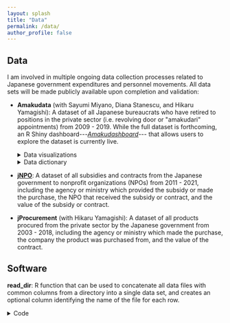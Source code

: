 ```yaml
---
layout: splash
title: "Data"
permalink: /data/
author_profile: false
---
```


## Data

I am involved in multiple ongoing data collection processes related to Japanese government expenditures and personnel movements. All data sets will be made publicly available upon completion and validation: 

- **Amakudata** (with Sayumi Miyano, Diana Stanescu, and Hikaru Yamagishi): A dataset of all Japanese bureaucrats who have retired to positions in the private sector (i.e. revolving door or "amakudari" appointments) from 2009 - 2019. While the full dataset is forthcoming, an R Shiny dashboard---[*Amakudashboard*](https://trevorincerti.shinyapps.io/amakudashboard/)--- that allows users to explore the dataset is currently live.
  <details>
  <summary>Data visualizations</summary>
  <ul>
    <li><a href="https://www.trevorincerti.com/files/ministry_publicinterest.html">Flows of bureaucrats from ministries to top public corporations</a>.</li>
    <li><a href="https://www.trevorincerti.com/files/ministry_private.html">Flows of bureaucrats from ministries to top private sector corporations</a>.</li>
    <li><a href="https://www.trevorincerti.com/files/ministry_industry.html">Flows of bureaucrats from ministries to publicly traded companies by industry</a>.</li>
  </ul>
  </details>
  <details>
  <summary>Data dictionary</summary>
  <ul>
    <li> Coming soon </li>
  </ul>
  </details>
  
- [**jNPO**](https://github.com/tincerti/jNPO): A dataset of all subsidies and contracts from the Japanese government to nonprofit organizations (NPOs) from 2011 - 2021, including the agency or ministry which provided the subsidy or made the purchase, the NPO that received the subsidy or contract, and the value of the subsidy or contract.  

- **jProcurement** (with Hikaru Yamagishi): A dataset of all products procured from the private sector by the Japanese government from 2003 - 2018, including the agency or ministry which made the purchase, the company the product was purchased from, and the value of the contract.  


## Software 

**read_dir**: R function that can be used to concatenate all data files with common columns from a directory into a single data set, and creates an optional column identifying the name of the file for each row. 
<details markdown=1><summary markdown="span">Code</summary>
```R
# ¯¯¯¯¯¯¯¯¯¯¯¯¯¯¯¯¯¯¯¯¯¯¯¯¯¯¯¯¯¯¯¯¯¯¯¯¯¯¯¯¯¯¯¯¯¯¯¯¯¯¯¯¯¯¯¯¯¯¯¯¯¯¯¯¯¯¯¯¯¯¯¯¯¯¯¯¯¯
# DESCRIPTION ----
# ______________________________________________________________________________

# Last updated 7 April, 2022 by Trevor Incerti

# This file contains a function that can be used to concatenate all data 
# files with common columns from a directory into a single data set, 
# and creates an optional column identifying the name of the file for 
# each row. 

# This can be useful for e.g., administrative data provided in individual 
# files by city. The current function supports any delimited text data files 
# and Excel files. Support for other data types will be added. 

# ¯¯¯¯¯¯¯¯¯¯¯¯¯¯¯¯¯¯¯¯¯¯¯¯¯¯¯¯¯¯¯¯¯¯¯¯¯¯¯¯¯¯¯¯¯¯¯¯¯¯¯¯¯¯¯¯¯¯¯¯¯¯¯¯¯¯¯¯¯¯¯¯¯¯¯¯¯¯
# REQUIRED LIBRARIES AND HELPER FUNCTIONS ----
# ______________________________________________________________________________

# Import/define pipe operator from magrittr ------------------------------------
`%>%` <- magrittr::`%>%`

# Helper functions -------------------------------------------------------------
read_flnm <- function(flnm, delim = NULL, skip = NULL) {
  read_delim(flnm, delim = delim, skip = skip, 
             col_types = cols(.default = "c")) %>% 
    mutate(filename = tools::file_path_sans_ext(fs::path_file(flnm)))
}

read_flnm_xl <- function(flnm, sheet = NULL, skip = NULL, col_types = NULL) {
  readxl::read_excel(flnm, sheet = sheet, skip = skip, col_types = col_types) %>% 
    mutate(filename = tools::file_path_sans_ext(fs::path_file(flnm)))
}

# Main function: read in and append all files in a directory ------------------ 
# Function arguments:
# Path = filepath of directory where data files are located.
# Extension = data files extension. Currently accepts:
# all extensions compatible with readr::read_delim and "xlsx" for Excel.
# delim = Single character used to separate fields within a record, e.g. ",".
# sheet = Sheet to import if importing from Excel. 
# skip = Number of rows to skip when importing each file.

read_dir = function(path, extension, delim, filename, sheet = NULL, skip = 0,
                    col_types = NULL) {
  
  # Stop and display errors if conflicting arguments are entered
  if (!missing(sheet) & extension != "xlsx") {
    stop("Error: Argument 'sheet' only applies to Excel files")
    
    # Read in delimited text data files
  } else if (filename == FALSE & extension != "xlsx") {
    list.files(path = path,
               pattern = paste0("*.", extension),
               full.names = T) %>%
      purrr::map_df(~read_delim(., delim = delim, skip = skip, 
                                col_types = cols(.default = "c")))
    
  } else if (filename == TRUE & extension != "xlsx") {
    list.files(path = path,
               pattern = paste0("*.", extension),
               full.names = T) %>%
      purrr::map_df(~read_flnm(., delim = delim, skip = skip))
    
    # Read in Excel data files  
  } else if (extension == "xlsx" & filename == F) {
    list.files(path = path,
               pattern = paste0("*.", extension),
               full.names = T) %>%
      purrr::map_df(~readxl::read_excel(., sheet = sheet, skip = skip,
                                        col_types = col_types))
    
  } else if (extension == "xlsx" & filename == T) {
    list.files(path = path,
               pattern = paste0("*.", extension),
               full.names = T) %>%
      purrr::map_df(~read_flnm_xl(., sheet = sheet, skip = skip,
                                  col_types = col_types))
  }
}
```

</details>










